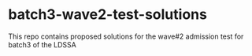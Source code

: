 # batch3-wave2-test-solutions
This repo contains proposed solutions for the wave#2 admission test for batch3 of the LDSSA
